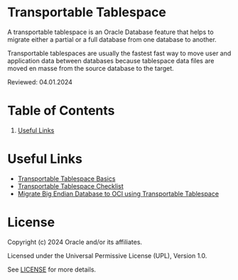# Transportable Tablespace
 
A transportable tablespace is an Oracle Database feature that helps to migrate either a partial or a full database from one database to another.

Transportable tablespaces are usually the fastest fast way to move user and application data between databases because tablespace data files are moved en masse from the source database to the target.

Reviewed: 04.01.2024
 
# Table of Contents
 
1. [Useful Links](#useful-links)
 

# Useful Links

- [Transportable Tablespace Basics](https://youtu.be/jte-W_6tJME)
- [Transportable Tablespace Checklist](https://youtu.be/PhktQqOlNXE)
- [Migrate Big Endian Database to OCI using Transportable Tablespace ](https://youtu.be/dyDefQxSesI)


# License
 
Copyright (c) 2024 Oracle and/or its affiliates.
 
Licensed under the Universal Permissive License (UPL), Version 1.0.
 
See [LICENSE](https://github.com/oracle-devrel/technology-engineering/blob/main/LICENSE) for more details.
